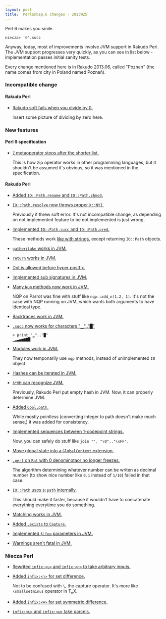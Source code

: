 ```yaml
---
layout: post
title:  Perl&nbsp;6 changes - 2013W25
---
```

Perl&nbsp;6 makes you smile.

    niecza> '☹'.succ

Anyway, today, most of improvements involve JVM support in Rakudo Perl.
The JVM support progresses very quickly, as you can see in list below -
implementation passes initial sanity tests.

Every change mentioned here is in Rakudo 2013.06, called "Poznan"
(the name comes from city in Poland named Poznań).

### Incompatible change
#### Rakudo Perl
* [Rakudo soft fails when you divide by 0.](https://github.com/rakudo/rakudo/commit/5faaf15c332ff6e5adc6520c52d76acd9e2f1208)

  Insert some picture of dividing by zero here.

### New features
#### Perl 6 specification
* [`Z` metaoperator stops after the shorter list.](https://github.com/perl6/specs/commit/a5592110238ade72f608124f30d97ac28d23c18b)

  This is how zip operator works in other programming languages, but
  it shouldn't be assumed it's obvious, so it was mentioned in the
  specification.

#### Rakudo Perl
* [Added `IO::Path.rename` and `IO::Path.chmod`.](https://github.com/rakudo/rakudo/commit/9fae045fa63841c37456d66f198068a80f54cb19)

* [`IO::Path.resolve` now throws proper `X::NYI`.](https://github.com/rakudo/rakudo/commit/74ddcd4eedee227641edaab2a44ea289285854ec)

  Previously it threw soft error. It's not incompatible change, as
  depending on not implemented feature to be not implemented is just
  wrong.

* [Implemented `IO::Path.succ` and `IO::Path.pred`.](https://github.com/rakudo/rakudo/commit/0c78d26c03c67b50d8de89496b76a38d5b6a1e6a)

  These methods work [like with strings](http://doc.perl6.org/type/Str#succ),
  except returning `IO::Path` objects.

* [`gather`/`take` works in JVM.](https://github.com/rakudo/rakudo/commit/ec48e7901d5e4cbb78460ff32a3a1652fa8faed8)

* [`return` works in JVM.](https://github.com/rakudo/rakudo/commit/583ca10710a693b8fa88627ee59986e3e5847dec)

* [Dot is allowed before hyper postfix.](https://github.com/rakudo/rakudo/commit/003f346cd0cba02bbb07dc4807febf1da6b96eaa)

* [Implemented sub signatures in JVM.](https://github.com/rakudo/rakudo/commit/9599fcbc76231c651d24a411dd4bfe67437cd57d)

* [Many `Num` methods now work in JVM.](https://github.com/rakudo/rakudo/commit/e60cfbe69e21d69664a59b261da06d00cc2441bc)

  NQP on Parrot was fine with stuff like `nqp::add_n(1.2, 1)`. It's
  not the case with NQP running on JVM, which wants both arguments to
  have identical type.

* [Backtraces work in JVM.](https://github.com/rakudo/rakudo/commit/81060d1093b2fb52e713172cb2d04ffe392861ce)

* [`.succ` now works for characters "▁".."█"](https://github.com/rakudo/rakudo/commit/af50a6ecfa31fe4dbd46bdfa5c0bd7874b344953)

      > print "▁".."█"
      ▁▂▃▄▅▆▇█

* [Modules work in JVM.](https://github.com/rakudo/rakudo/commit/8839c5bd59dd7968b90b4c2100a0302c975cde86)

  They now temponarily use `nqp` methods, instead of unimplemented `IO`
  object.

* [Hashes can be iterated in JVM.](https://github.com/rakudo/rakudo/commit/d6221ad88378525f7707f6f7e343dd3d84024889)

* [`$*VM` can recognize JVM.](https://github.com/rakudo/rakudo/commit/949055e37086037730cfefd8eafe1537d252d0f8)

  Previously, Rakudo Perl put empty hash in JVM. Now, it can properly
  determine JVM.

* [Added `Cool.path`.](https://github.com/rakudo/rakudo/commit/5feb260a339a945409582faf9ac5191698ed0f42)

  While mostly pointless (converting integer to path doesn't make much
  sense,) it was added for consistency.

* [Implemented sequences between 1-codepoint strings.](https://github.com/rakudo/rakudo/commit/f0ff25bb2c913faaa4822d9158a8851e336eb280)

  Now, you can safely do stuff like `join "", "\0".."\xFF"`.

* [Move global state into a `GlobalContext` extension.](https://github.com/rakudo/rakudo/commit/76f8db7c740b7d902473d350f27f5f2d035c302f)

* [`.perl` on `Rat` with 0 denominotaor no longer freezes.](https://github.com/rakudo/rakudo/commit/0506d2a7bb88982722b7978258d8ae8dec77aee3)

  The algorithm determining whatever number can be writen as decimal
  number (to show nice number like `0.1` instead of `1/10`) failed in
  that case.

* [`IO::Path` uses `$!path` internally.](https://github.com/rakudo/rakudo/commit/3c9027ad2aae9ec03ec68e6d865af217097979cb)

  This should make it faster, because it wouldn't have to concatenate
  everything everytime you do something.

* [Matching works in JVM.](https://github.com/rakudo/rakudo/commit/c6980c9d90127962083e00d49e02f4156560c1c2)

* [Added `.exists` to `Capture`.](https://github.com/rakudo/rakudo/commit/1767e8f6c62dc1bcfa03534775e4f66ea6e183b2)

* [Implemented `$!foo` parameters in JVM.](https://github.com/rakudo/rakudo/commit/5913ce88214bb054bb93c029b9d699e6de577d4f)

* [Warnings aren't fatal in JVM.](https://github.com/rakudo/rakudo/commit/d221425e0752c5d04f567f434dce4eb1b498c7e3)

### Niecza Perl
* [Rewrited `infix:<∪>` and `infix:<∩>` to take arbitrary inputs.](https://github.com/sorear/niecza/commit/9f58f842d8542bd49e9cd7513d84551d6894e300)

* [Added `infix:<∖>` for set difference.](https://github.com/sorear/niecza/commit/cb6f20b6165d9852b971c8b7b063960637a4e490)

  Not to be confused with `\`, the capture operator. It's more like
  `\smallsetminus` operator in <span class="tex">T<sub>e</sub>X</span>.

* [Added `infix:<⊖>` for set symmetric difference.](https://github.com/sorear/niecza/commit/c53612142dacd916717de6d76a012f035b0b1283)

* [`infix:<⊍>` and `infix:<⊎>` take parcels.](https://github.com/sorear/niecza/commit/6672fa277de23930622191cd8410abe7a7b4f10f)
